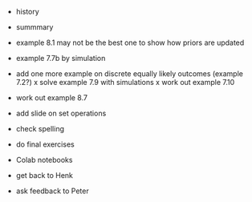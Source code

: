- history
- summmary
- example 8.1 may not be the best one to show how priors are updated
- example 7.7b by simulation
- add one more example on discrete equally likely outcomes (example 7.2?)
x solve example 7.9 with simulations
x work out example 7.10
- work out example 8.7
- add slide on set operations
- check spelling
- do final exercises
- Colab notebooks

- get back to Henk
- ask feedback to Peter
